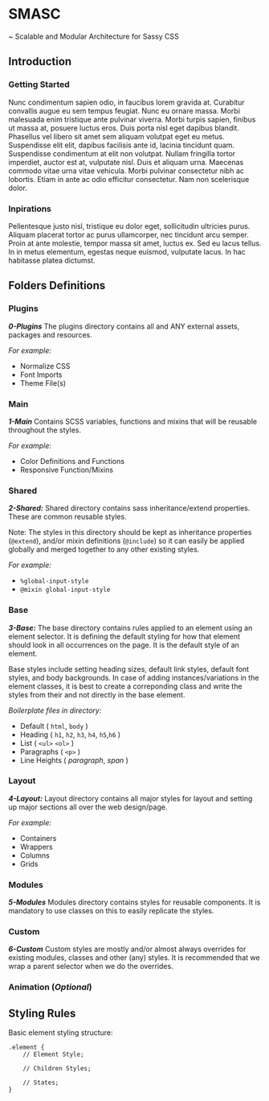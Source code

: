 # SMASC
~ Scalable and Modular Architecture for Sassy CSS

## Introduction

### Getting Started
Nunc condimentum sapien odio, in faucibus lorem gravida at. Curabitur convallis augue eu sem tempus feugiat. Nunc eu ornare massa. Morbi malesuada enim tristique ante pulvinar viverra. Morbi turpis sapien, finibus ut massa at, posuere luctus eros. Duis porta nisl eget dapibus blandit. Phasellus vel libero sit amet sem aliquam volutpat eget eu metus. Suspendisse elit elit, dapibus facilisis ante id, lacinia tincidunt quam. Suspendisse condimentum at elit non volutpat. Nullam fringilla tortor imperdiet, auctor est at, vulputate nisl. Duis et aliquam urna. Maecenas commodo vitae urna vitae vehicula. Morbi pulvinar consectetur nibh ac lobortis. Etiam in ante ac odio efficitur consectetur. Nam non scelerisque dolor.

### Inpirations
Pellentesque justo nisl, tristique eu dolor eget, sollicitudin ultricies purus. Aliquam placerat tortor ac purus ullamcorper, nec tincidunt arcu semper. Proin at ante molestie, tempor massa sit amet, luctus ex. Sed eu lacus tellus. In in metus elementum, egestas neque euismod, vulputate lacus. In hac habitasse platea dictumst.

## Folders Definitions

### Plugins
**_0-Plugins_** The plugins directory contains all and ANY external assets, packages and resources.

_For example:_
- Normalize CSS
- Font Imports
- Theme File(s)

### Main
_**1-Main**_ Contains SCSS variables, functions and mixins that will be reusable throughout the styles.

_For example:_
- Color Definitions and Functions
- Responsive Function/Mixins

### Shared
_**2-Shared:**_ Shared directory contains sass inheritance/extend properties. These are common reusable styles.

Note: The styles in this directory should be kept as inheritance properties (```@extend```), and/or mixin definitions (```@include```) so it can easily be applied globally and merged together to any other existing styles.

_For example:_
- ```%global-input-style```
- ```@mixin global-input-style```

### Base
_**3-Base:**_ The base directory contains rules applied to an element using an element selector. It is defining the default styling for how that element should look in all occurrences on the page. It is the default style of an element.

Base styles include setting heading sizes, default link styles, default font styles, and body backgrounds. In case of adding instances/variations in the element classes, it is best to create a correponding class and write the styles from their and not directly in the base element.

_Boilerplate files in directory:_
- Default ( `html`, `body` )
- Heading ( `h1`, `h2`, `h3`, `h4`, `h5`,`h6` )
- List ( `<ul>` `<ol>` )
- Paragraphs ( `<p>` )
- Line Heights ( _paragraph_, _span_ )

### Layout
_**4-Layout:**_ Layout directory contains all major styles for layout and setting up major sections all over the web design/page.

_For example:_
- Containers
- Wrappers
- Columns
- Grids

### Modules
_**5-Modules**_ Modules directory contains styles for reusable components. It is mandatory to use classes on this to easily replicate the styles.

### Custom
_**6-Custom**_ Custom styles are mostly and/or almost always overrides for existing modules, classes and other (any) styles. It is recommended that we wrap a parent selector when we do the overrides.

### Animation (_Optional_)


## Styling Rules

Basic element styling structure:
```
.element {
    // Element Style;

    // Children Styles;

    // States;
}
```

